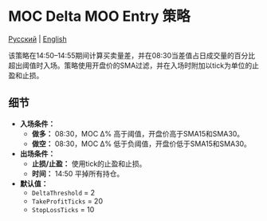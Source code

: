 # MOC Delta MOO Entry 策略
[Русский](README_ru.md) | [English](README.md)

该策略在14:50–14:55期间计算买卖量差，并在08:30当差值占日成交量的百分比超出阈值时入场。策略使用开盘价的SMA过滤，并在入场时附加以tick为单位的止盈和止损。

## 细节

- **入场条件：**
  - **做多：** 08:30，MOC Δ% 高于阈值，开盘价高于SMA15和SMA30。
  - **做空：** 08:30，MOC Δ% 低于负阈值，开盘价低于SMA15和SMA30。
- **出场条件：**
  - **止损/止盈：** 使用tick的止盈和止损。
  - **时间：** 14:50 平掉所有持仓。
- **默认值：**
  - `DeltaThreshold` = 2
  - `TakeProfitTicks` = 20
  - `StopLossTicks` = 10
